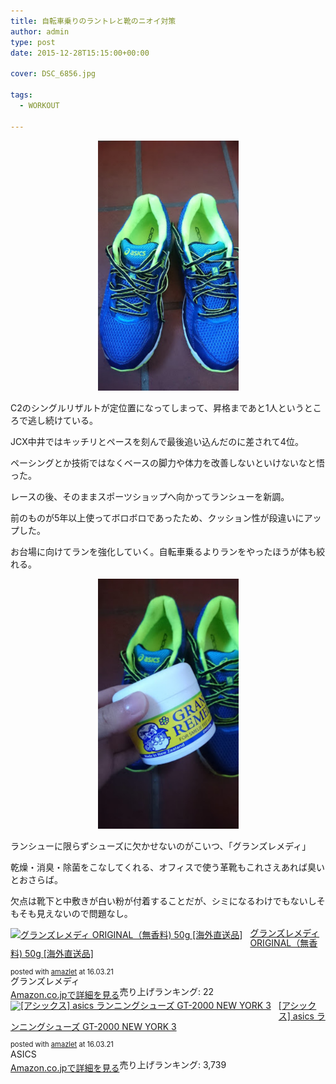 ```yaml
---
title: 自転車乗りのラントレと靴のニオイ対策
author: admin
type: post
date: 2015-12-28T15:15:00+00:00

cover: DSC_6856.jpg

tags:
  - WORKOUT

---
```

<div class="separator" style="clear: both; text-align: center;">
  <img border="0" height="400" src="./DSC_6856.jpg" width="225" />
</div>

C2のシングルリザルトが定位置になってしまって、昇格まであと1人というところで逃し続けている。

JCX中井ではキッチリとペースを刻んで最後追い込んだのに差されて4位。

ペーシングとか技術ではなくベースの脚力や体力を改善しないといけないなと悟った。

レースの後、そのままスポーツショップへ向かってランシューを新調。

前のものが5年以上使ってボロボロであったため、クッション性が段違いにアップした。

お台場に向けてランを強化していく。自転車乗るよりランをやったほうが体も絞れる。

<div class="separator" style="clear: both; text-align: center;">
  <img border="0" height="400" src="./DSC_6857.jpg" width="225" />
</div>

ランシューに限らずシューズに欠かせないのがこいつ、「グランズレメディ」

乾燥・消臭・除菌をこなしてくれる、オフィスで使う革靴もこれさえあれば臭いとおさらば。

欠点は靴下と中敷きが白い粉が付着することだが、シミになるわけでもないしそもそも見えないので問題なし。



<div class="amazlet-box" style="margin-bottom:0px;">
  <div class="amazlet-image" style="float:left;margin:0px 12px 1px 0px;">
    <a href="http://www.amazon.co.jp/exec/obidos/ASIN/B008F4NV72/gensobunya-22/ref=nosim/" name="amazletlink" target="_blank"><img src="https://images-fe.ssl-images-amazon.com/images/I/51gsMmkREAL._SL160_.jpg" alt="グランズレメディ ORIGINAL（無香料) 50g [海外直送品]" style="border: none;" /></a>
  </div>

  <div class="amazlet-info" style="line-height:120%; margin-bottom: 10px">
    <div class="amazlet-name" style="margin-bottom:10px;line-height:120%">
<a href="http://www.amazon.co.jp/exec/obidos/ASIN/B008F4NV72/gensobunya-22/ref=nosim/" name="amazletlink" target="_blank">グランズレメディ ORIGINAL（無香料) 50g [海外直送品]</a></p>

<div class="amazlet-powered-date" style="font-size:80%;margin-top:5px;line-height:120%">
  posted with <a href="http://www.amazlet.com/" title="amazlet" target="_blank">amazlet</a> at 16.03.21
</div>


<div class="amazlet-detail">
グランズレメディ <br />売り上げランキング: 22


<div class="amazlet-sub-info" style="float: left;">
<div class="amazlet-link" style="margin-top: 5px">
  <a href="http://www.amazon.co.jp/exec/obidos/ASIN/B008F4NV72/gensobunya-22/ref=nosim/" name="amazletlink" target="_blank">Amazon.co.jpで詳細を見る</a>
</div>

  </div>

  <div class="amazlet-footer" style="clear: left">
  </div>
</div>

<div class="amazlet-box" style="margin-bottom:0px;">
  <div class="amazlet-image" style="float:left;margin:0px 12px 1px 0px;">
    <a href="http://www.amazon.co.jp/exec/obidos/ASIN/B00ORJ8AYS/gensobunya-22/ref=nosim/" name="amazletlink" target="_blank"><img src="https://images-fe.ssl-images-amazon.com/images/I/51ocXZwy7mL._SL160_.jpg" alt="[アシックス] asics ランニングシューズ GT-2000 NEW YORK 3" style="border: none;" /></a>
  </div>

  <div class="amazlet-info" style="line-height:120%; margin-bottom: 10px">
    <div class="amazlet-name" style="margin-bottom:10px;line-height:120%">
<a href="http://www.amazon.co.jp/exec/obidos/ASIN/B00ORJ8AYS/gensobunya-22/ref=nosim/" name="amazletlink" target="_blank">[アシックス] asics ランニングシューズ GT-2000 NEW YORK 3</a></p>

<div class="amazlet-powered-date" style="font-size:80%;margin-top:5px;line-height:120%">
  posted with <a href="http://www.amazlet.com/" title="amazlet" target="_blank">amazlet</a> at 16.03.21
</div>


<div class="amazlet-detail">
ASICS <br />売り上げランキング: 3,739


<div class="amazlet-sub-info" style="float: left;">
<div class="amazlet-link" style="margin-top: 5px">
  <a href="http://www.amazon.co.jp/exec/obidos/ASIN/B00ORJ8AYS/gensobunya-22/ref=nosim/" name="amazletlink" target="_blank">Amazon.co.jpで詳細を見る</a>
</div>

  </div>

  <div class="amazlet-footer" style="clear: left">
  </div>
</div>
